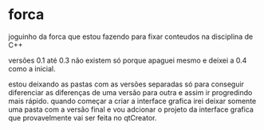 # forca

joguinho da forca que estou fazendo para fixar conteudos na disciplina de C++

versões 0.1 até 0.3 não existem só porque apaguei mesmo e deixei a 0.4 como a inicial.

estou deixando as pastas com as versões separadas só para conseguir diferenciar as diferenças de uma versão para outra e assim ir progredindo mais rápido.
quando começar a criar a interface grafica irei deixar somente uma pasta com a versão final e vou adcionar o projeto da interface grafica que provavelmente vai ser feita no qtCreator.
